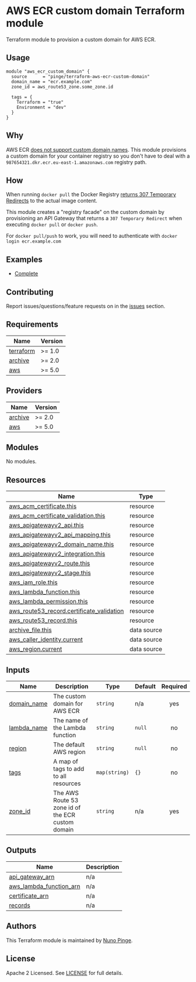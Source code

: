 # AWS ECR custom domain Terraform module

Terraform module to provision a custom domain for AWS ECR.

## Usage

```hcl
module "aws_ecr_custom_domain" {
  source      = "pinge/terraform-aws-ecr-custom-domain"
  domain_name = "ecr.example.com"
  zone_id = aws_route53_zone.some_zone.id

  tags = {
    Terraform = "true"
    Environment = "dev"
  }
}
```

## Why

AWS ECR [does not support custom domain names](https://github.com/aws/containers-roadmap/issues/299). This module provisions a custom domain for your container registry so you don't have to deal with a `987654321.dkr.ecr.eu-east-1.amazonaws.com` registry path.

## How

When running `docker pull` the Docker Registry [returns 307 Temporary Redirects](https://httptoolkit.com/blog/docker-image-registry-facade/) to the actual image content.

This module creates a "registry facade" on the custom domain by provisioning an API Gateway that returns a `307 Temporary Redirect` when executing `docker pull` or `docker push`.

For `docker pull/push` to work, you will need to authenticate with `docker login ecr.example.com`

## Examples

- [Complete](https://github.com/pinge/terraform-aws-ecr-custom-domain/tree/main/examples/complete)

## Contributing

Report issues/questions/feature requests on in the [issues](https://github.com/pinge/terraform-aws-ecr-custom-domain/issues/new) section.

<!-- BEGIN_TF_DOCS -->
## Requirements

| Name | Version |
|------|---------|
| <a name="requirement_terraform"></a> [terraform](#requirement\_terraform) | >= 1.0 |
| <a name="requirement_archive"></a> [archive](#requirement\_archive) | >= 2.0 |
| <a name="requirement_aws"></a> [aws](#requirement\_aws) | >= 5.0 |

## Providers

| Name | Version |
|------|---------|
| <a name="provider_archive"></a> [archive](#provider\_archive) | >= 2.0 |
| <a name="provider_aws"></a> [aws](#provider\_aws) | >= 5.0 |

## Modules

No modules.

## Resources

| Name | Type |
|------|------|
| [aws_acm_certificate.this](https://registry.terraform.io/providers/hashicorp/aws/latest/docs/resources/acm_certificate) | resource |
| [aws_acm_certificate_validation.this](https://registry.terraform.io/providers/hashicorp/aws/latest/docs/resources/acm_certificate_validation) | resource |
| [aws_apigatewayv2_api.this](https://registry.terraform.io/providers/hashicorp/aws/latest/docs/resources/apigatewayv2_api) | resource |
| [aws_apigatewayv2_api_mapping.this](https://registry.terraform.io/providers/hashicorp/aws/latest/docs/resources/apigatewayv2_api_mapping) | resource |
| [aws_apigatewayv2_domain_name.this](https://registry.terraform.io/providers/hashicorp/aws/latest/docs/resources/apigatewayv2_domain_name) | resource |
| [aws_apigatewayv2_integration.this](https://registry.terraform.io/providers/hashicorp/aws/latest/docs/resources/apigatewayv2_integration) | resource |
| [aws_apigatewayv2_route.this](https://registry.terraform.io/providers/hashicorp/aws/latest/docs/resources/apigatewayv2_route) | resource |
| [aws_apigatewayv2_stage.this](https://registry.terraform.io/providers/hashicorp/aws/latest/docs/resources/apigatewayv2_stage) | resource |
| [aws_iam_role.this](https://registry.terraform.io/providers/hashicorp/aws/latest/docs/resources/iam_role) | resource |
| [aws_lambda_function.this](https://registry.terraform.io/providers/hashicorp/aws/latest/docs/resources/lambda_function) | resource |
| [aws_lambda_permission.this](https://registry.terraform.io/providers/hashicorp/aws/latest/docs/resources/lambda_permission) | resource |
| [aws_route53_record.certificate_validation](https://registry.terraform.io/providers/hashicorp/aws/latest/docs/resources/route53_record) | resource |
| [aws_route53_record.this](https://registry.terraform.io/providers/hashicorp/aws/latest/docs/resources/route53_record) | resource |
| [archive_file.this](https://registry.terraform.io/providers/hashicorp/archive/latest/docs/data-sources/file) | data source |
| [aws_caller_identity.current](https://registry.terraform.io/providers/hashicorp/aws/latest/docs/data-sources/caller_identity) | data source |
| [aws_region.current](https://registry.terraform.io/providers/hashicorp/aws/latest/docs/data-sources/region) | data source |

## Inputs

| Name | Description | Type | Default | Required |
|------|-------------|------|---------|:--------:|
| <a name="input_domain_name"></a> [domain\_name](#input\_domain\_name) | The custom domain for AWS ECR | `string` | n/a | yes |
| <a name="input_lambda_name"></a> [lambda\_name](#input\_lambda\_name) | The name of the Lambda function | `string` | `null` | no |
| <a name="input_region"></a> [region](#input\_region) | The default AWS region | `string` | `null` | no |
| <a name="input_tags"></a> [tags](#input\_tags) | A map of tags to add to all resources | `map(string)` | `{}` | no |
| <a name="input_zone_id"></a> [zone\_id](#input\_zone\_id) | The AWS Route 53 zone id of the ECR custom domain | `string` | n/a | yes |

## Outputs

| Name | Description |
|------|-------------|
| <a name="output_api_gateway_arn"></a> [api\_gateway\_arn](#output\_api\_gateway\_arn) | n/a |
| <a name="output_aws_lambda_function_arn"></a> [aws\_lambda\_function\_arn](#output\_aws\_lambda\_function\_arn) | n/a |
| <a name="output_certificate_arn"></a> [certificate\_arn](#output\_certificate\_arn) | n/a |
| <a name="output_records"></a> [records](#output\_records) | n/a |
<!-- END_TF_DOCS -->

## Authors

This Terraform module is maintained by [Nuno Pinge](https://github.com/pinge).

## License

Apache 2 Licensed. See [LICENSE](https://github.com/pinge/terraform-aws-ecr-custom-domain/tree/main/LICENSE) for full details.
